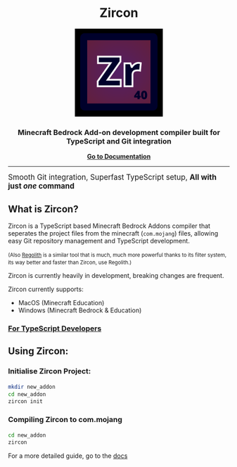 <h1 align="center">Zircon</h1>
<p align="center"><img src="icons/zirconiumIcon_500.svg" height="200"/></p>

<h3 align="center">Minecraft Bedrock Add-on development compiler built for TypeScript and Git integration </h3>

<p align="center"><a href="./docs/"><strong>Go to Documentation</strong></a></p>

---

<big align="center">Smooth Git integration, Superfast TypeScript setup, <strong>All with just <i>one</i> command</strong></big>

## What is Zircon?
Zircon is a TypeScript based Minecraft Bedrock Addons compiler that seperates the project files from the minecraft (`com.mojang`) files, allowing easy Git repository management and TypeScript development.

<small>(Also [Regolith](https://github.com/Bedrock-OSS/Regolith) is a similar tool that is much, much more powerful thanks to its filter system, its way better and faster than Zircon, use Regolith.)</small>

Zircon is currently heavily in development, breaking changes are frequent.

Zircon currently supports:
- MacOS (Minecraft Education)
- Windows (Minecraft Bedrock & Education)

### [For TypeScript Developers](./docs/typescript.md)

## Using Zircon:

### Initialise Zircon Project:
```sh
mkdir new_addon
cd new_addon
zircon init
```

### Compiling Zircon to com.mojang
```sh
cd new_addon
zircon
```

For a more detailed guide, go to the [docs](./docs)